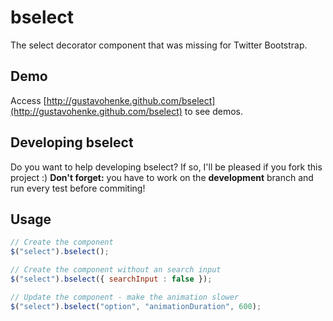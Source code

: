 # bselect

The select decorator component that was missing for Twitter Bootstrap.

## Demo
Access [http://gustavohenke.github.com/bselect](http://gustavohenke.github.com/bselect) to see demos.

## Developing bselect
Do you want to help developing bselect? If so, I'll be pleased if you fork this project :)
__Don't forget:__ you have to work on the __development__ branch and run every test before commiting!

## Usage

```javascript
// Create the component
$("select").bselect();

// Create the component without an search input
$("select").bselect({ searchInput : false });

// Update the component - make the animation slower
$("select").bselect("option", "animationDuration", 600);
```